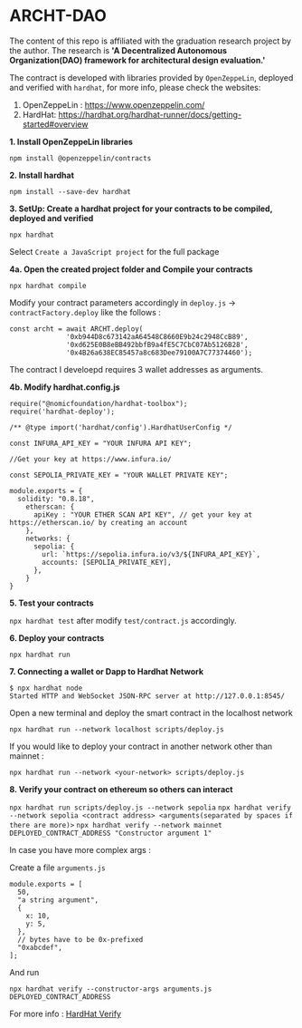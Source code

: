 # ARCHT-DAO

The content of this repo is affiliated with the graduation research project by the author. The research is **'A Decentralized Autonomous Organization(DAO) framework for architectural design evaluation.'**

The contract is developed with libraries provided by `OpenZeppeLin`, deployed and verified with `hardhat`, for more info, please check the websites:
1. OpenZeppeLin : https://www.openzeppelin.com/
2. HardHat: https://hardhat.org/hardhat-runner/docs/getting-started#overview

**1. Install OpenZeppeLin libraries**

`npm install @openzeppelin/contracts`

**2. Install hardhat**

`npm install --save-dev hardhat`

**3. SetUp: Create a hardhat project for your contracts to be compiled, deployed and verified**

`npx hardhat`

Select `Create a JavaScript project` for the full package

**4a. Open the created project folder and Compile your contracts**

`npx hardhat compile`

Modify your contract parameters accordingly in `deploy.js` -> `contractFactory.deploy` like the follows :

```
const archt = await ARCHT.deploy(
              '0xb944D8c673142aA64548C8660E9b24c2948CcB89',
              '0xd625E0B8eBB492bbfB9a4fE5C7CbC07Ab5126B28',
              '0x4B26a638EC85457a8c683Dee79100A7C77374460');
```
The contract I develoepd requires 3 wallet addresses as arguments.

**4b. Modify hardhat.config.js**

```
require("@nomicfoundation/hardhat-toolbox");
require('hardhat-deploy');

/** @type import('hardhat/config').HardhatUserConfig */

const INFURA_API_KEY = "YOUR INFURA API KEY";

//Get your key at https://www.infura.io/

const SEPOLIA_PRIVATE_KEY = "YOUR WALLET PRIVATE KEY";

module.exports = {
  solidity: "0.8.18",
    etherscan: {
      apiKey : "YOUR ETHER SCAN API KEY", // get your key at https://etherscan.io/ by creating an account
    },
    networks: {
      sepolia: {
        url: `https://sepolia.infura.io/v3/${INFURA_API_KEY}`,
        accounts: [SEPOLIA_PRIVATE_KEY],
      },
    }
}

```


**5. Test your contracts**

`npx hardhat test` after modify `test/contract.js` accordingly.

**6. Deploy your contracts**

`npx hardhat run`

**7. Connecting a wallet or Dapp to Hardhat Network**

```
$ npx hardhat node
Started HTTP and WebSocket JSON-RPC server at http://127.0.0.1:8545/
```
Open a new terminal and deploy the smart contract in the localhost network

`npx hardhat run --network localhost scripts/deploy.js`

If you would like to deploy your contract in another network other than mainnet :

`npx hardhat run --network <your-network> scripts/deploy.js`

**8. Verify your contract on ethereum so others can interact**

`npx hardhat run scripts/deploy.js --network sepolia`
`npx hardhat verify --network sepolia <contract address> <arguments(separated by spaces if there are more)>`
`npx hardhat verify --network mainnet DEPLOYED_CONTRACT_ADDRESS "Constructor argument 1"`

In case you have more complex args :

Create a file `arguments.js`
```
module.exports = [
  50,
  "a string argument",
  {
    x: 10,
    y: 5,
  },
  // bytes have to be 0x-prefixed
  "0xabcdef",
];
```
And run

`npx hardhat verify --constructor-args arguments.js DEPLOYED_CONTRACT_ADDRESS`

For more info : [HardHat Verify](https://hardhat.org/hardhat-runner/plugins/nomicfoundation-hardhat-verify)
